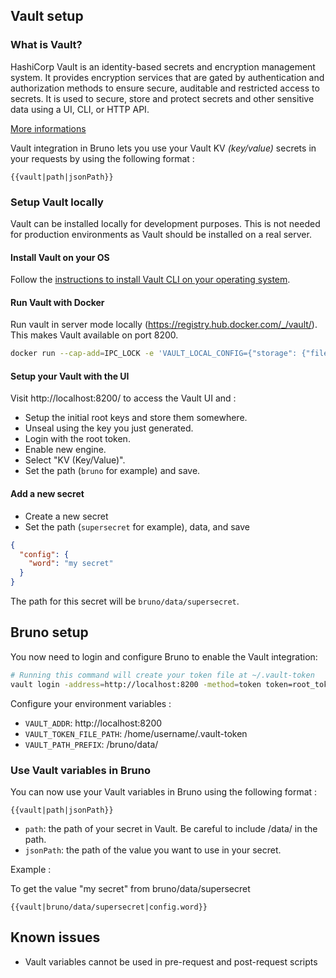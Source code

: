 ## Vault setup

### What is Vault?

HashiCorp Vault is an identity-based secrets and encryption management system. It provides encryption services that are gated by authentication and authorization methods to ensure secure, auditable and restricted access to secrets. It is used to secure, store and protect secrets and other sensitive data using a UI, CLI, or HTTP API.

[More informations](https://developer.hashicorp.com/vault/docs/what-is-vault)

Vault integration in Bruno lets you use your Vault KV _(key/value)_ secrets in your requests by using the following format :

```
{{vault|path|jsonPath}}
```

### Setup Vault locally

Vault can be installed locally for development purposes. This is not needed for production environments as Vault should be installed on a real server.

#### Install Vault on your OS

Follow the [instructions to install Vault CLI on your operating system](https://developer.hashicorp.com/vault/downloads).

#### Run Vault with Docker

Run vault in server mode locally (https://registry.hub.docker.com/_/vault/). This makes Vault available on port 8200.

```bash
docker run --cap-add=IPC_LOCK -e 'VAULT_LOCAL_CONFIG={"storage": {"file": {"path": "/vault/file"}}, "listener": [{"tcp": { "address": "0.0.0.0:8200", "tls_disable": true}}], "default_lease_ttl": "168h", "max_lease_ttl": "720h", "ui": true}' -p 8200:8200 vault:1.13.3 server
```

#### Setup your Vault with the UI

Visit http://localhost:8200/ to access the Vault UI and :

- Setup the initial root keys and store them somewhere.
- Unseal using the key you just generated.
- Login with the root token.
- Enable new engine.
- Select "KV (Key/Value)".
- Set the path (`bruno` for example) and save.

#### Add a new secret

- Create a new secret
- Set the path (`supersecret` for example), data, and save

```json Example data
{
  "config": {
    "word": "my secret"
  }
}
```

The path for this secret will be `bruno/data/supersecret`.

## Bruno setup

You now need to login and configure Bruno to enable the Vault integration:

```bash
# Running this command will create your token file at ~/.vault-token
vault login -address=http://localhost:8200 -method=token token=root_token_here
```

Configure your environment variables :

- `VAULT_ADDR`: http://localhost:8200
- `VAULT_TOKEN_FILE_PATH`: /home/username/.vault-token
- `VAULT_PATH_PREFIX`: /bruno/data/

### Use Vault variables in Bruno

You can now use your Vault variables in Bruno using the following format :

```
{{vault|path|jsonPath}}
```

- `path`: the path of your secret in Vault. Be careful to include /data/ in the path.
- `jsonPath`: the path of the value you want to use in your secret.

Example :

To get the value "my secret" from bruno/data/supersecret

```
{{vault|bruno/data/supersecret|config.word}}
```

## Known issues

- Vault variables cannot be used in pre-request and post-request scripts
